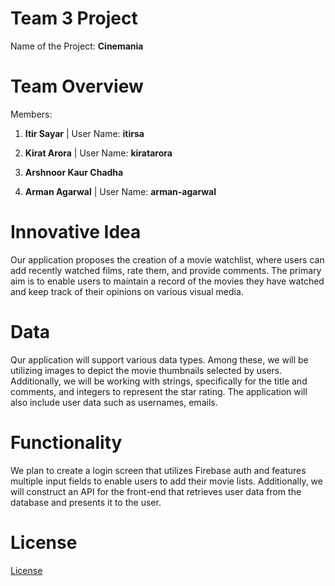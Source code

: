 # Team 3 Project

Name of the Project: **Cinemania**

# Team Overview

Members:

1. **Itir Sayar**
  | User Name: **itirsa**

2. **Kirat Arora**
  | User Name: **kiratarora**

3. **Arshnoor Kaur Chadha**

4. **Arman Agarwal**
  | User Name: **arman-agarwal**

# Innovative Idea

Our application proposes the creation of a movie watchlist, where users can add recently watched films, rate them, and provide comments. The primary aim is to enable users to maintain a record of the movies they have watched and keep track of their opinions on various visual media.

# Data

Qur application will support various data types. Among these, we will be utilizing images to depict the movie thumbnails selected by users. Additionally, we will be working with strings, specifically for the title and comments, and integers to represent the star rating. The application will also include user data such as usernames, emails.

# Functionality

We plan to create a login screen that utilizes Firebase auth and features multiple input fields to enable users to add their movie lists. Additionally, we will construct an API for the front-end that retrieves user data from the database and presents it to the user.

# License

[License](./LICENSE)
